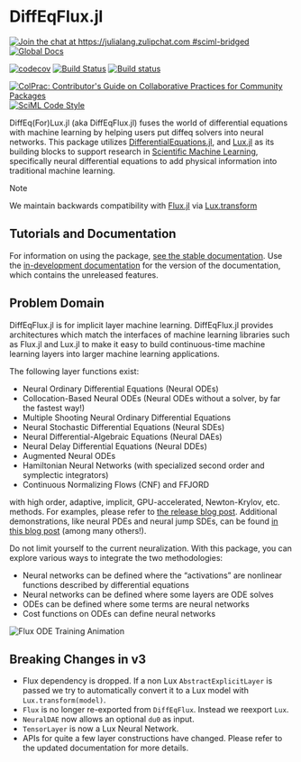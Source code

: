 # DiffEqFlux.jl

[![Join the chat at https://julialang.zulipchat.com #sciml-bridged](https://img.shields.io/static/v1?label=Zulip&message=chat&color=9558b2&labelColor=389826)](https://julialang.zulipchat.com/#narrow/stream/279055-sciml-bridged)
[![Global Docs](https://img.shields.io/badge/docs-SciML-blue.svg)](https://docs.sciml.ai/DiffEqFlux/stable/)

[![codecov](https://codecov.io/gh/SciML/DiffEqFlux.jl/branch/master/graph/badge.svg)](https://codecov.io/gh/SciML/DiffEqFlux.jl)
[![Build Status](https://github.com/SciML/DiffEqFlux.jl/workflows/CI/badge.svg)](https://github.com/SciML/DiffEqFlux.jl/actions?query=workflow%3ACI)
[![Build status](https://badge.buildkite.com/a1fecf87b085b452fe0f3d3968ddacb5c1d5570806834e1d52.svg)](https://buildkite.com/julialang/diffeqflux-dot-jl)

[![ColPrac: Contributor's Guide on Collaborative Practices for Community Packages](https://img.shields.io/badge/ColPrac-Contributor%27s%20Guide-blueviolet)](https://github.com/SciML/ColPrac)
[![SciML Code Style](https://img.shields.io/static/v1?label=code%20style&message=SciML&color=9558b2&labelColor=389826)](https://github.com/SciML/SciMLStyle)

DiffEq(For)Lux.jl (aka DiffEqFlux.jl) fuses the world of differential equations with machine learning
by helping users put diffeq solvers into neural networks. This package utilizes
[DifferentialEquations.jl](https://docs.sciml.ai/DiffEqDocs/stable/), and [Lux.jl](https://lux.csail.mit.edu/)  as its building blocks to support research in
[Scientific Machine Learning](https://www.stochasticlifestyle.com/the-essential-tools-of-scientific-machine-learning-scientific-ml/), specifically neural differential equations to add physical information into traditional machine learning.

> [!NOTE]
> We maintain backwards compatibility with [Flux.jl](https://docs.sciml.ai/Flux/stable/) via [Lux.transform](https://lux.csail.mit.edu/stable/api/Lux/flux_to_lux#Lux.transform)

## Tutorials and Documentation

For information on using the package,
[see the stable documentation](https://docs.sciml.ai/DiffEqFlux/stable/). Use the
[in-development documentation](https://docs.sciml.ai/DiffEqFlux/dev/) for the version of
the documentation, which contains the unreleased features.

## Problem Domain

DiffEqFlux.jl is for implicit layer machine learning.
DiffEqFlux.jl provides architectures which match the interfaces of machine learning libraries such as Flux.jl and Lux.jl to make it easy to build continuous-time machine learning layers into larger machine learning applications.

The following layer functions exist:

  - Neural Ordinary Differential Equations (Neural ODEs)
  - Collocation-Based Neural ODEs (Neural ODEs without a solver, by far the fastest way!)
  - Multiple Shooting Neural Ordinary Differential Equations
  - Neural Stochastic Differential Equations (Neural SDEs)
  - Neural Differential-Algebraic Equations (Neural DAEs)
  - Neural Delay Differential Equations (Neural DDEs)
  - Augmented Neural ODEs
  - Hamiltonian Neural Networks (with specialized second order and symplectic integrators)
  - Continuous Normalizing Flows (CNF) and FFJORD

with high order, adaptive, implicit, GPU-accelerated, Newton-Krylov, etc.
methods. For examples, please refer to
[the release blog post](https://julialang.org/blog/2019/01/fluxdiffeq).
Additional demonstrations, like neural
PDEs and neural jump SDEs, can be found
[in this blog post](https://www.stochasticlifestyle.com/neural-jump-sdes-jump-diffusions-and-neural-pdes/)
(among many others!).

Do not limit yourself to the current neuralization. With this package, you can
explore various ways to integrate the two methodologies:

  - Neural networks can be defined where the “activations” are nonlinear functions
    described by differential equations
  - Neural networks can be defined where some layers are ODE solves
  - ODEs can be defined where some terms are neural networks
  - Cost functions on ODEs can define neural networks

![Flux ODE Training Animation](https://user-images.githubusercontent.com/1814174/88589293-e8207f80-d026-11ea-86e2-8a3feb8252ca.gif)

## Breaking Changes in v3

  - Flux dependency is dropped. If a non Lux `AbstractExplicitLayer` is passed we try to automatically convert it to a Lux model with `Lux.transform(model)`.
  - `Flux` is no longer re-exported from `DiffEqFlux`. Instead we reexport `Lux`.
  - `NeuralDAE` now allows an optional `du0` as input.
  - `TensorLayer` is now a Lux Neural Network.
  - APIs for quite a few layer constructions have changed. Please refer to the updated documentation for more details.
